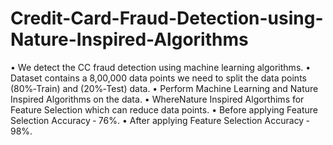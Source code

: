 # Credit-Card-Fraud-Detection-using-Nature-Inspired-Algorithms
• We detect the CC fraud detection using machine learning
algorithms.
• Dataset contains a 8,00,000 data points we need to split
the data points (80%‑Train) and (20%‑Test) data.
• Perform Machine Learning and Nature Inspired
Algorithms on the data.
• WhereNature Inspired Algorthims for Feature Selection
which can reduce data points.
• Before applying Feature Selection Accuracy ‑ 76%.
• After applying Feature Selection Accuracy ‑ 98%.

